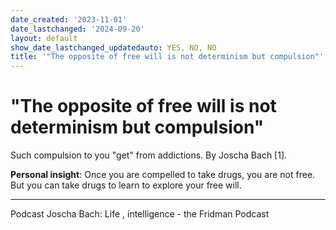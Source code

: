 ```yaml
---
date_created: '2023-11-01'
date_lastchanged: '2024-09-20'
layout: default
show_date_lastchanged_updatedauto: YES, NO, NO
title: '"The opposite of free will is not determinism but compulsion"'
---
```

# "The opposite of free will is not determinism but compulsion" 
Such compulsion to you "get" from addictions. By Joscha Bach [1].

**Personal insight**: Once you are compelled to take drugs, you are not free. But you can take drugs to learn to explore your free will. 


__________
Podcast Joscha Bach: Life , intelligence - the Fridman Podcast
